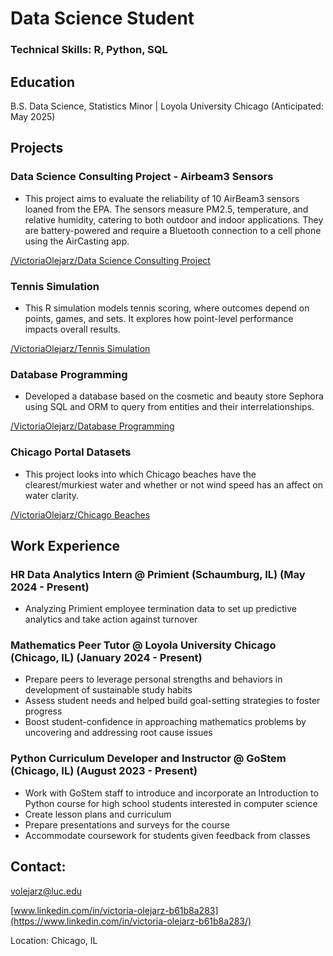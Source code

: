 # Data Science Student


### Technical Skills: R, Python, SQL


## Education
B.S. Data Science, Statistics Minor | Loyola University Chicago (Anticipated: May 2025)

## Projects

### Data Science Consulting Project - Airbeam3 Sensors
- This project aims to evaluate the reliability of 10 AirBeam3 sensors loaned from the EPA. The sensors measure PM2.5, temperature, and relative humidity, catering to both outdoor and indoor applications. They are battery-powered and require a Bluetooth connection to a cell phone using the AirCasting app.

[/VictoriaOlejarz/Data Science Consulting Project](https://github.com/VictoriaOlejarz/Data-science-consulting)


### Tennis Simulation
- This R simulation models tennis scoring, where outcomes depend on points, games, and sets. It explores how point-level performance impacts overall results.

[/VictoriaOlejarz/Tennis Simulation](https://github.com/VictoriaOlejarz/Tennis)


### Database Programming
- Developed a database based on the cosmetic and beauty store Sephora using SQL and ORM to query from entities and their interrelationships.

[/VictoriaOlejarz/Database Programming](https://github.com/VictoriaOlejarz/Database-Programming)

### Chicago Portal Datasets
- This project looks into which Chicago beaches have the clearest/murkiest water and whether or not wind speed has an affect on water clarity.

[/VictoriaOlejarz/Chicago Beaches](https://github.com/VictoriaOlejarz/Chicago-Beaches)


## Work Experience

### HR Data Analytics Intern @ Primient (Schaumburg, IL) (May 2024 - Present)
- Analyzing Primient employee termination data to set up predictive analytics and take action against turnover

### Mathematics Peer Tutor @ Loyola University Chicago (Chicago, IL) (January 2024 - Present)
- Prepare peers to leverage personal strengths and behaviors in development of sustainable study habits
- Assess student needs and helped build goal-setting strategies to foster progress
- Boost student-confidence in approaching mathematics problems by uncovering and addressing root cause issues

### Python Curriculum Developer and Instructor @ GoStem (Chicago, IL) (August 2023 - Present)
- Work with GoStem staff to introduce and incorporate an Introduction to Python course for high school students interested in computer science
- Create lesson plans and curriculum 
- Prepare presentations and surveys for the course
- Accommodate coursework for students given feedback from classes



## Contact: 

volejarz@luc.edu

[www.linkedin.com/in/victoria-olejarz-b61b8a283](https://www.linkedin.com/in/victoria-olejarz-b61b8a283/)

 Location: Chicago, IL
